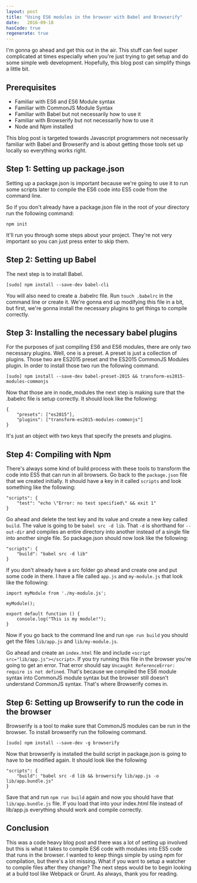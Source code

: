 ```yaml
---
layout: post
title: "Using ES6 modules in the browser with Babel and Browserify"
date:   2016-09-18
hasCode: true
regenerate: true
---
```


I'm gonna go ahead and get this out in the air. This stuff can feel super complicated at times especially when you're just trying to get setup and do some simple web development. Hopefully, this blog post can simplify things a little bit.

## Prerequisites

+ Familiar with ES6 and ES6 Module syntax
+ Familiar with CommonJS Module Syntax
+ Familiar with Babel but not necessarily how to use it
+ Familiar with Browserify but not necessarily how to use it
+ Node and Npm installed

This blog post is targeted towards Javascript programmers not necessarily familiar with Babel and Browserify and is about getting those tools set up locally so everything works right.

## Step 1: Setting up package.json

Setting up a package.json is important because we're going to use it to run some scripts later to compile the ES6 code into ES5 code from the command line.

So if you don't already have a package.json file in the root of your directory run the following command:

<pre data-language="command line"><code data-language="command line">npm init</code></pre>

It'll run you through some steps about your project. They're not very important so you can just press enter to skip them.

## Step 2: Setting up Babel

The next step is to install Babel.

<pre data-language="command line"><code data-language="command line">[sudo] npm install --save-dev babel-cli</code></pre>

You will also need to create a .babelrc file. Run `touch .babelrc` in the command line or create it. We're gonna end up modifying this file in a bit, but first, we're gonna install the necessary plugins to get things to compile correctly.

## Step 3: Installing the necessary babel plugins

For the purposes of just compiling ES6 and ES6 modules, there are only two necessary plugins. Well, one is a preset. A preset is just a collection of plugins. Those two are ES2015 preset and the ES2015 CommonJS Modules plugin. In order to install those two run the following command.

<pre data-language="command line"><code data-language="command line">[sudo] npm install --save-dev babel-preset-2015 && transform-es2015-modules-commonjs</code></pre>

Now that those are in node_modules the next step is making sure that the .babelrc file is setup correctly. It should look like the following:

<pre data-language="babelrc"><code data-language="babelrc">{
    "presets": ["es2015"],
    "plugins": ["transform-es2015-modules-commonjs"]
}</code></pre>

It's just an object with two keys that specify the presets and plugins.

## Step 4: Compiling with Npm

There's always some kind of build process with these tools to transform the code into ES5 that can run in all browsers. Go back to the `package.json` file that we created initially. It should have a key in it called `scripts` and look something like the following:

<pre data-language="package.json"><code data-language="package.json">"scripts": {
    "test": "echo \"Error: no test specified\" && exit 1"
}</code></pre>

Go ahead and delete the test key and its value and create a new key called `build`. The value is going to be `babel src -d lib`. That `-d` is shorthand for `--out-dir` and compiles an entire directory into another instead of a single file into another single file. So package.json should now look like the following:

<pre data-language="package.json"><code data-language="package.json">"scripts": {
    "build": "babel src -d lib"
}</code></pre>

If you don't already have a src folder go ahead and create one and put some code in there. I have a file called `app.js` and `my-module.js` that look like the following:

<pre data-language="app.js"><code data-language="app.js">import myModule from './my-module.js';

myModule();</code></pre>

<pre data-language="my-module.js"><code data-language="my-module.js">export default function () {
    console.log("This is my module!");
}</code></pre>

Now if you go back to the command line and run `npm run build` you should get the files `lib/app.js` and `lib/my-module.js`.

Go ahead and create an `index.html` file and include `<script src="lib/app.js"></script>`. If you try running this file in the browser you're going to get an error. That error should say `Uncaught ReferenceError: require is not defined`. That's because we compiled the ES6 module syntax into CommonJS module syntax but the browser still doesn't understand CommonJS syntax. That's where Browserify comes in.

## Step 6: Setting up Browserify to run the code in the browser

Browserify is a tool to make sure that CommonJS modules can be run in the browser. To install browserify run the following command.

<pre data-language="command line"><code data-language="command line">[sudo] npm install --save-dev -g browserify</code></pre>

Now that browserify is installed the build script in package.json is going to have to be modified again. It should look like the following

<pre data-language="package.json"><code data-language="package.json">"scripts": {
    "build": "babel src -d lib && browersify lib/app.js -o lib/app.bundle.js"
}</code></pre>

Save that and run `npm run build` again and now you should have that `lib/app.bundle.js` file. If you load that into your index.html file instead of lib/app.js everything should work and compile correctly.

## Conclusion

This was a code heavy blog post and there was a lot of setting up involved but this is what it takes to compile ES6 code with modules into ES5 code that runs in the browser. I wanted to keep things simple by using npm for compilation, but there's a lot missing. What if you want to setup a watcher to compile files after they change? The next steps would be to begin looking at a build tool like Webpack or Grunt. As always, thank you for reading.